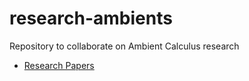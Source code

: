 # research-ambients

Repository to collaborate on Ambient Calculus research

- [Research Papers](https://github.com/ambientsprotocol/research-ambients/blob/master/ambient-calculus-papers.md)
